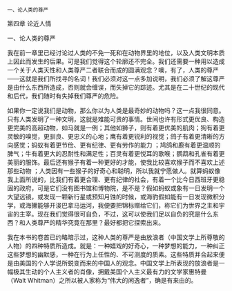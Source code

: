     一、论人类的尊严 

   第四章 论近人情

   一、论人类的尊严

   我在前一章里已经讨论过人类的不免一死和在动物界里的地位，以及人类文明本质上因此而发生的后果。可是我们觉得这个轮廓还不完全。我们还需要一种用以造成一个关于人类天性和人类尊严二者联合而成的圆满观念？噢，有了，人类的尊严——这就是我们所找寻的名词！我们必须对这一点多加说明，我们必须了解这尊严是由什么东西所造成，否则就会缠误，而失掉它的踪迹。尤其是在二十世纪的现代和后代，我们随时有失掉我们尊严的危险。

   如果你一定说我们是动物，那么你以为人类是最奇妙的动物吗？这一点我很同意。只有人类发明了一种文明，这就是难能可贵的事情。世间也许有形式更优良、构造更完美的高超动物，如马就是一例；其他如狮子，则有着更优美的肌肉；狗有着更灵敏的嗅觉，更驯良、更忠义的心地；鹰有着更锐利的视觉；鸽子有着更清晰的方向感觉；蚂蚁有着更节俭、更有纪律、更有劳作的能力 ；鸠鸽和鹿有着更温顺的脾气；牛有着更大的忍耐性和满足性；百灵有着更悦耳的歌喉；鹦鹉和孔雀有着更美丽的服饰。最后还有猴子有着一种更好的才能，使我比较喜欢猴子而不喜欢上述那些动物 ；人类因有一些猴子的好奇心和聪明，所以我就宁愿做人。就算蚂蚁像我上面所说的，比我们有着更合理、更有纪律的社会，有着一个比今日西班牙更稳固的政府，可是它们没有图书馆和博物院，是不是？假如蚂蚁或象有一日发明一个大望远镜，或发现一颗新行星或预知月蚀的时候，或海豹假如能有一日发现微积分学，或海獭能够开浚巴拿马运河，我便要把锦标赠给它们，称它们为世界之主和宇宙的主宰。现在我们觉得很可自负，不过，这可以使我们足以自负的究是什么东西？和人类尊严的精华究竟在那里？最好都把它探索出来。

   我在本书的卷首已约略暗示过，这种人类的尊严是由放浪者（中国文学上所尊敬的人物）的四种特质所造成。就是：一种嬉戏的好奇心，一种梦想的能力，一种纠正这些梦想的幽默感，一种在行为上任性的、不可测度的质素。这些特质并合起来便是由美国的个人学说所蜕变而来的中国人的观念。中国文学上所表现的放浪者是一幅极其生动的个人主义者的肖像，拥戴美国个人主义最有力的文学家惠特曼（Walt Whitman）之所以被人家称为“伟大的闲逸者”，确是有来由的。

